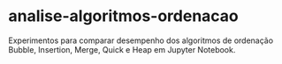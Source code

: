 # analise-algoritmos-ordenacao
Experimentos para comparar desempenho dos algoritmos de ordenação Bubble, Insertion, Merge, Quick e Heap em Jupyter Notebook.
